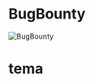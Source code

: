 # BugBounty
![BugBounty](https://github.com/ciberseguroLatam/BugBounty/blob/master/BugBounty.jpeg)
# tema 
